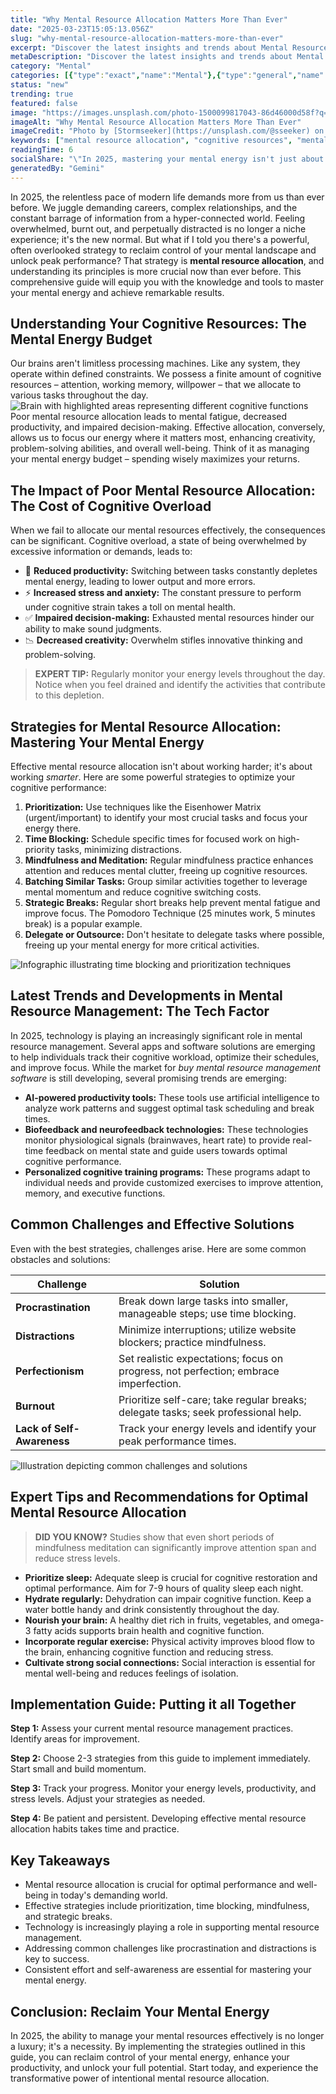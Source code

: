 ```yaml
---
title: "Why Mental Resource Allocation Matters More Than Ever"
date: "2025-03-23T15:05:13.056Z"
slug: "why-mental-resource-allocation-matters-more-than-ever"
excerpt: "Discover the latest insights and trends about Mental Resource Allocation. This comprehensive guide covers everything you need to know about Mental Resource Allocation in 2025."
metaDescription: "Discover the latest insights and trends about Mental Resource Allocation. This comprehensive guide covers everything you need to know about Mental Resource..."
category: "Mental"
categories: [{"type":"exact","name":"Mental"},{"type":"general","name":"Cognitive Science"},{"type":"medium","name":"Decision Making"},{"type":"specific","name":"Cognitive Load"},{"type":"niche","name":"Attentional Blink"}]
status: "new"
trending: true
featured: false
image: "https://images.unsplash.com/photo-1500099817043-86d46000d58f?q=85&w=1200&fit=max&fm=webp&auto=compress"
imageAlt: "Why Mental Resource Allocation Matters More Than Ever"
imageCredit: "Photo by [Stormseeker](https://unsplash.com/@sseeker) on Unsplash"
keywords: ["mental resource allocation", "cognitive resources", "mental energy management", "improve mental focus", "allocate mental resources effectively", "strategies for mental resource allocation", "best practices mental resource management", "mental resource allocation techniques", "buy mental resource management software", "how to improve mental resource allocation"]
readingTime: 6
socialShare: "\"In 2025, mastering your mental energy isn't just about productivity; it's about preventing burnout and thriving in a hyper-connected world.\""
generatedBy: "Gemini"
---
```




In 2025, the relentless pace of modern life demands more from us than ever before.  We juggle demanding careers, complex relationships, and the constant barrage of information from a hyper-connected world.  Feeling overwhelmed, burnt out, and perpetually distracted is no longer a niche experience; it's the new normal.  But what if I told you there's a powerful, often overlooked strategy to reclaim control of your mental landscape and unlock peak performance? That strategy is **mental resource allocation**, and understanding its principles is more crucial now than ever before. This comprehensive guide will equip you with the knowledge and tools to master your mental energy and achieve remarkable results.

## Understanding Your Cognitive Resources: The Mental Energy Budget

Our brains aren't limitless processing machines.  Like any system, they operate within defined constraints.  We possess a finite amount of cognitive resources – attention, working memory, willpower – that we allocate to various tasks throughout the day.  ![Brain with highlighted areas representing different cognitive functions](https://images.unsplash.com/photo-1516302752625-fcc3c50ae61f?q=85&w=1200&fit=max&fm=webp&auto=compress)  Poor mental resource allocation leads to mental fatigue, decreased productivity, and impaired decision-making.  Effective allocation, conversely, allows us to focus our energy where it matters most, enhancing creativity, problem-solving abilities, and overall well-being.  Think of it as managing your mental energy budget – spending wisely maximizes your returns.

## The Impact of Poor Mental Resource Allocation: The Cost of Cognitive Overload

When we fail to allocate our mental resources effectively, the consequences can be significant.  Cognitive overload, a state of being overwhelmed by excessive information or demands, leads to:

* 🔑 **Reduced productivity:**  Switching between tasks constantly depletes mental energy, leading to lower output and more errors.
* ⚡ **Increased stress and anxiety:**  The constant pressure to perform under cognitive strain takes a toll on mental health.
* ✅ **Impaired decision-making:**  Exhausted mental resources hinder our ability to make sound judgments.
* 📉 **Decreased creativity:**  Overwhelm stifles innovative thinking and problem-solving.

> **EXPERT TIP:** Regularly monitor your energy levels throughout the day.  Notice when you feel drained and identify the activities that contribute to this depletion.

## Strategies for Mental Resource Allocation: Mastering Your Mental Energy

Effective mental resource allocation isn't about working harder; it's about working *smarter*.  Here are some powerful strategies to optimize your cognitive performance:

1. **Prioritization:**  Use techniques like the Eisenhower Matrix (urgent/important) to identify your most crucial tasks and focus your energy there.
2. **Time Blocking:**  Schedule specific times for focused work on high-priority tasks, minimizing distractions.
3. **Mindfulness and Meditation:**  Regular mindfulness practice enhances attention and reduces mental clutter, freeing up cognitive resources.
4. **Batching Similar Tasks:**  Group similar activities together to leverage mental momentum and reduce cognitive switching costs.
5. **Strategic Breaks:**  Regular short breaks help prevent mental fatigue and improve focus.  The Pomodoro Technique (25 minutes work, 5 minutes break) is a popular example.
6. **Delegate or Outsource:**  Don't hesitate to delegate tasks where possible, freeing up your mental energy for more critical activities.

![Infographic illustrating time blocking and prioritization techniques](https://images.unsplash.com/photo-1584636633449-6135be6c4169?q=85&w=1200&fit=max&fm=webp&auto=compress)

## Latest Trends and Developments in Mental Resource Management: The Tech Factor

In 2025, technology is playing an increasingly significant role in mental resource management.  Several apps and software solutions are emerging to help individuals track their cognitive workload, optimize their schedules, and improve focus.  While the market for *buy mental resource management software* is still developing, several promising trends are emerging:

* **AI-powered productivity tools:**  These tools use artificial intelligence to analyze work patterns and suggest optimal task scheduling and break times.
* **Biofeedback and neurofeedback technologies:**  These technologies monitor physiological signals (brainwaves, heart rate) to provide real-time feedback on mental state and guide users towards optimal cognitive performance.
* **Personalized cognitive training programs:**  These programs adapt to individual needs and provide customized exercises to improve attention, memory, and executive functions.

## Common Challenges and Effective Solutions

Even with the best strategies, challenges arise.  Here are some common obstacles and solutions:

| Challenge                     | Solution                                                                     |
|------------------------------|-----------------------------------------------------------------------------|
| **Procrastination**          | Break down large tasks into smaller, manageable steps; use time blocking.      |
| **Distractions**              | Minimize interruptions; utilize website blockers; practice mindfulness.       |
| **Perfectionism**            | Set realistic expectations; focus on progress, not perfection; embrace imperfection. |
| **Burnout**                  | Prioritize self-care; take regular breaks; delegate tasks; seek professional help. |
| **Lack of Self-Awareness**    | Track your energy levels and identify your peak performance times.             |

![Illustration depicting common challenges and solutions](https://images.unsplash.com/photo-1500099817043-86d46000d58f?q=85&w=1200&fit=max&fm=webp&auto=compress)

##  Expert Tips and Recommendations for Optimal Mental Resource Allocation

> **DID YOU KNOW?**  Studies show that even short periods of mindfulness meditation can significantly improve attention span and reduce stress levels.

* **Prioritize sleep:**  Adequate sleep is crucial for cognitive restoration and optimal performance. Aim for 7-9 hours of quality sleep each night.
* **Hydrate regularly:**  Dehydration can impair cognitive function. Keep a water bottle handy and drink consistently throughout the day.
* **Nourish your brain:**  A healthy diet rich in fruits, vegetables, and omega-3 fatty acids supports brain health and cognitive function.
* **Incorporate regular exercise:**  Physical activity improves blood flow to the brain, enhancing cognitive function and reducing stress.
* **Cultivate strong social connections:**  Social interaction is essential for mental well-being and reduces feelings of isolation.

## Implementation Guide:  Putting it all Together

**Step 1:**  Assess your current mental resource management practices. Identify areas for improvement.

**Step 2:**  Choose 2-3 strategies from this guide to implement immediately.  Start small and build momentum.

**Step 3:**  Track your progress. Monitor your energy levels, productivity, and stress levels.  Adjust your strategies as needed.

**Step 4:**  Be patient and persistent.  Developing effective mental resource allocation habits takes time and practice.

## Key Takeaways

* Mental resource allocation is crucial for optimal performance and well-being in today's demanding world.
* Effective strategies include prioritization, time blocking, mindfulness, and strategic breaks.
* Technology is increasingly playing a role in supporting mental resource management.
* Addressing common challenges like procrastination and distractions is key to success.
* Consistent effort and self-awareness are essential for mastering your mental energy.

## Conclusion:  Reclaim Your Mental Energy

In 2025, the ability to manage your mental resources effectively is no longer a luxury; it's a necessity. By implementing the strategies outlined in this guide, you can reclaim control of your mental energy, enhance your productivity, and unlock your full potential.  Start today, and experience the transformative power of intentional mental resource allocation.

